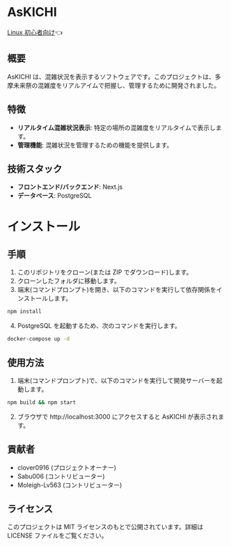 # AsKICHI

[Linux 初心者向け](https://github.com/clover0916/AsKICHI/blob/main/README_FOR_BEGINNERS.md)👈

## 概要

AsKICHI は、混雑状況を表示するソフトウェアです。このプロジェクトは、多摩未来祭の混雑度をリアルアイムで把握し、管理するために開発されました。

## 特徴

- **リアルタイム混雑状況表示**: 特定の場所の混雑度をリアルタイムで表示します。
- **管理機能**: 混雑状況を管理するための機能を提供します。

## 技術スタック

- **フロントエンド/バックエンド**: Next.js
- **データベース**: PostgreSQL

# インストール

## 手順

1. このリポジトリをクローン(または ZIP でダウンロード)します。
2. クローンしたフォルダに移動します。
3. 端末(コマンドプロンプト)を開き、以下のコマンドを実行して依存関係をインストールします。

```bash
npm install
```

4. PostgreSQL を起動するため、次のコマンドを実行します。

```bash
docker-compose up -d
```

## 使用方法

1. 端末(コマンドプロンプト)で、以下のコマンドを実行して開発サーバーを起動します。

```bash
npm build && npm start
```

2. ブラウザで http://localhost:3000 にアクセスすると AsKICHI が表示されます。

## 貢献者

- clover0916 (プロジェクトオーナー)
- Sabu006 (コントリビューター)
- Moleigh-Lv563 (コントリビューター)

## ライセンス

このプロジェクトは MIT ライセンスのもとで公開されています。詳細は LICENSE ファイルをご覧ください。
